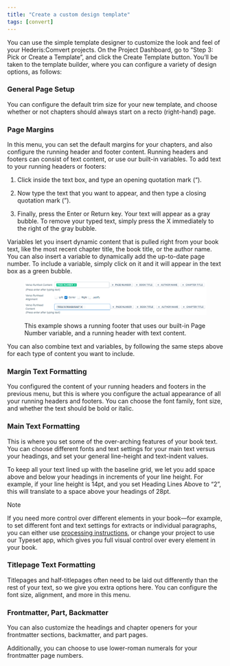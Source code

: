 ```yaml
---
title: "Create a custom design template"
tags: [convert]
---
```

 
<html><body><section data-type="chapter" class="hsecchapter" data-hederis-type="hsecchapter" id="convert-template-designer" data-pi-attrs="id: convert-template-designer; data-tags: convert;" role="doc-chapter" data-tags="convert" data-author-name=" " data-book-title=" " title="Create a custom design template"><p class="hblkp" data-hederis-type="hblkp" id="pamuKRExZ">You can use the simple template designer to customize the look and feel of your Hederis:Comvert projects. On the Project Dashboard, go to &#8220;Step 3: Pick or Create a Template&#8221;, and click the Create Template button. You&#8217;ll be taken to the template builder, where you can configure a variety of design options, as follows:</p><section class="hwprsubsection" data-hederis-type="hwprsubsection" id="pQbQrXoHJ" data-type="subsection" title="General Page Setup"><h1 data-hederis-type="hblktitle" class="hblktitle" id="pips1C1s8">General Page Setup</h1><p class="hblkp" data-hederis-type="hblkp" id="pDtoU4MKt">You can configure the default trim size for your new template, and choose whether or not chapters should always start on a recto (right-hand) page.</p></section><section class="hwprsubsection" data-hederis-type="hwprsubsection" id="pmWfFFfdQ" data-type="subsection" title="Page Margins"><h1 data-hederis-type="hblktitle" class="hblktitle" id="pxmixrl27">Page Margins</h1><p class="hblkp" data-hederis-type="hblkp" id="pZGzBSjAb">In this menu, you can set the default margins for your chapters, and also configure the running header and footer content. Running headers and footers can consist of text content, or use our built-in variables. To add text to your running headers or footers:</p><ol class="hwprnumlist" data-hederis-type="hwprnumlist" id="ph3ZS7Lyf"><li class="hblkoli" data-hederis-type="hblkoli" id="liFqwJylx0"><p class="hblkoli" data-hederis-type="hblklip" id="pzkwhbgs3">Click inside the text box, and type an opening quotation mark (&#8220;).</p></li><li class="hblkoli" data-hederis-type="hblkoli" id="liRgPjZKra"><p class="hblkoli" data-hederis-type="hblklip" id="pBUGMEcJ2">Now type the text that you want to appear, and then type a closing quotation mark (&#8221;).</p></li><li class="hblkoli" data-hederis-type="hblkoli" id="li2w58Kdct"><p class="hblkoli" data-hederis-type="hblklip" id="px4wv4t9x">Finally, press the Enter or Return key. Your text will appear as a gray bubble. To remove your typed text, simply press the X immediately to the right of the gray bubble.</p></li></ol><p class="hblkp" data-hederis-type="hblkp" id="pTWUo7NbP">Variables let you insert dynamic content that is pulled right from your book text, like the most recent chapter title, the book title, or the author name. You can also insert a variable to dynamically add the up-to-date page number. To include a variable, simply click on it and it will appear in the text box as a green bubble.</p><figure class="hwprfig" data-hederis-type="hwprfig" id="pzeLyy2dL"><img data-hederis-type="hblkimg" class="hblkimg" id="plhFC8A5x" src="/images/runheadfoot.png" data-img-src="/images/runheadfoot.png"/><p class="hblkcaption" data-hederis-type="hblkcaption" id="pNxYclOYa">This example shows a running footer that uses our built-in Page Number variable, and a running header with text content.</p></figure><p class="hblkp" data-hederis-type="hblkp" id="p7buJTlMo">You can also combine text and variables, by following the same steps above for each type of content you want to include.</p></section><section class="hwprsubsection" data-hederis-type="hwprsubsection" id="pBbRGFy2D" data-type="subsection" title="Margin Text Formatting"><h1 data-hederis-type="hblktitle" class="hblktitle" id="pRyFbAwrC">Margin Text Formatting</h1><p class="hblkp" data-hederis-type="hblkp" id="p52xqA9bm">You configured the content of your running headers and footers in the previous menu, but this is where you configure the actual appearance of all your running headers and footers. You can choose the font family, font size, and whether the text should be bold or italic.</p></section><section class="hwprsubsection" data-hederis-type="hwprsubsection" id="psRPPGGd3" data-type="subsection" title="Main Text Formatting"><h1 data-hederis-type="hblktitle" class="hblktitle" id="pFEfh2oi0">Main Text Formatting</h1><p class="hblkp" data-hederis-type="hblkp" id="pZ1vYo9Gd">This is where you set some of the over-arching features of your book text. You can choose different fonts and text settings for your main text versus your headings, and set your general line-height and text-indent values.</p><p class="hblkp" data-hederis-type="hblkp" id="pAMmXVFUe">To keep all your text lined up with the baseline grid, we let you add space above and below your headings in increments of your line height. For example, if your line height is 14pt, and you set Heading Lines Above to &#8220;2&#8221;, this will translate to a space above your headings of 28pt. </p><div class="hwprbox box" data-hederis-type="hwprbox" id="psula6h7J" data-type="sidebar"><p class="hblktype" data-hederis-type="hblktype" id="pLtLpITzu">Note</p><p class="hblkp" data-hederis-type="hblkp" id="p4m65FPzx">If you need more control over different elements in your book&#8212;for example, to set different font and text settings for extracts or individual paragraphs, you can either use <a href="{% link _docs/custom-design.md %}" class="hspana" data-hederis-type="hspana" id="pOLcBIBVj">processing instructions</a>, or change your project to use our Typeset app, which gives you full visual control over every element in your book.</p></div></section><section class="hwprsubsection" data-hederis-type="hwprsubsection" id="pddMEtJni" data-type="subsection" title="Titlepage Text Formatting"><h1 data-hederis-type="hblktitle" class="hblktitle" id="pUbSCTaP9">Titlepage Text Formatting</h1><p class="hblkp" data-hederis-type="hblkp" id="pHD7vvb2o">Titlepages and half-titlepages often need to be laid out differently than the rest of your text, so we give you extra options here. You can configure the font size, alignment, and more in this menu.</p></section><section class="hwprsubsection" data-hederis-type="hwprsubsection" id="pro3V43jb" data-type="subsection" title="Frontmatter, Part, Backmatter"><h1 data-hederis-type="hblktitle" class="hblktitle" id="p9W2sxaxu">Frontmatter, Part, Backmatter</h1><p class="hblkp" data-hederis-type="hblkp" id="p0j9f1mQJ">You can also customize the headings and chapter openers for your frontmatter sections, backmatter, and part pages.</p><p class="hblkp" data-hederis-type="hblkp" id="pWK7raEJo">Additionally, you can choose to use lower-roman numerals for your frontmatter page numbers.</p></section></section></body></html>
